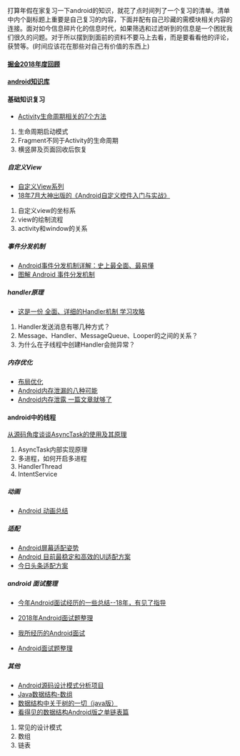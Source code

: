 打算年假在家复习一下android的知识，就花了点时间列了一个复习的清单。清单中内个副标题上重要是自己复习的内容，下面并配有自己珍藏的需模块相关内容的连接。面对如今信息碎片化的信息时代，如果筛选和过滤听到的信息是一个困扰我们很久的问题。对于所以摆到到面前的资料不要马上去看，而是要看看他的评论，获赞等。(时间应该花在那些对自己有价值的东西上)

#### **[掘金2018年度回顾](https://juejin.im/post/5c3ac44b51882553073fefb5#heading-33)**

#### **[android知识库](https://github.com/francistao/LearningNotes)**

#### 基础知识复习
- [Activity生命周期相关的7个方法](https://www.cnblogs.com/joinrudy/p/3465442.html)
1. 生命周期启动模式
2. Fragment不同于Activity的生命周期
3. 横竖屏及页面回收后恢复
##### 自定义View

- [自定义View系列](https://github.com/GcsSloop/AndroidNote/tree/master/CustomView)
- [18年7月大神出版的《Android自定义控件入门与实战》](https://blog.csdn.net/harvic880925/article/details/81455073)
1. 自定义view的坐标系
2. view的绘制流程
3. activity和window的关系

##### 事件分发机制
- [Android事件分发机制详解：史上最全面、最易懂](https://www.jianshu.com/p/38015afcdb58)
- [图解 Android 事件分发机制](https://www.jianshu.com/p/e99b5e8bd67b)

##### handler原理

- [这是一份 全面、详细的Handler机制 学习攻略](https://www.jianshu.com/p/9fe944ee02f7)

1. Handler发送消息有哪几种方式？
2. Message、Handler、MessageQueue、Looper的之间的关系？
3. 为什么在子线程中创建Handler会抛异常？

##### 内存优化

- [布局优化](https://www.jianshu.com/p/4e665e96b590)
- [Android内存泄漏的八种可能](https://www.jianshu.com/p/ac00e370f83d)
- [Android内存泄露 一篇文章就够了](https://www.jianshu.com/p/4ff69da351f6)

#### android中的线程
[从源码角度谈谈AsyncTask的使用及其原理](https://blog.csdn.net/u013637594/article/details/81698881)
1. AsyncTask内部实现原理
2. 多进程，如何开启多进程
3. HandlerThread
4. IntentService

##### 动画
- [Android 动画总结](https://www.jianshu.com/p/420629118c10)

##### 适配

- [Android屏幕适配姿势](https://www.jianshu.com/p/5d5494dd6dbe)
- [Android 目前最稳定和高效的UI适配方案](https://juejin.im/post/5ae9cc3a5188253dc612842b)
- [今日头条适配方案](https://juejin.im/post/5b7a29736fb9a019d53e7ee2)

##### android 面试整理
- [今年Android面试经历的一些总结--18年，有见了指导](https://www.jianshu.com/p/ffe7e0561c85)
- [2018年Android面试题整理](https://juejin.im/post/5a82a07df265da4e7071c78f)

- [我所经历的Android面试](https://juejin.im/post/5ab7a9cd6fb9a028c812d24b)
- [Android面试题整理](https://www.jianshu.com/p/a22450882af2)

##### 其他
- [Android源码设计模式分析项目](https://github.com/simple-android-framework-exchange/android_design_patterns_analysis#schedule)
- [Java数据结构-数组](https://juejin.im/post/5a65ffaff265da3e330475ad)
- [数据结构中关于树的一切（java版）](https://juejin.im/post/5ad56de7f265da2391489be3)
- [看得见的数据结构Android版之单链表篇](https://juejin.im/post/5bf8be9251882516be2ed1ad)
1. 常见的设计模式
2. 数组
3. 链表
